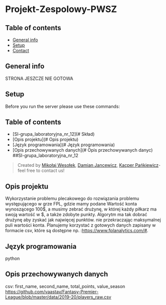 # Projekt-Zespolowy-PWSZ
## Table of contents
* [General info](#general-info)
* [Setup](#setup)
* [Contact](#contact)
## General info
STRONA JESZCZE NIE GOTOWA
## Setup
Before you run the server please use these commands:
## Table of contents
* [SI-grupa_laboratoryjna_nr_12](# Skład)
* [Opis projektu](# Opis projektu)
* [Język programowania](# Język programowania)
* [Opis przechowywanych danych](# Opis przechowywanych danyc)
##SI-grupa_laboratoryjna_nr_12
>Created by [Mikołaj Wesołek](https://github.com/wesoly97), [Damian Jancewicz](https://github.com/dilejt), [Kacper Pańkiewicz](https://github.com/kacperPankiewicz)- 
>feel free to contact us!


## Opis projektu
Wykorzystanie problemu plecakowego do rozwiązania problemu występującego w grze FPL, gdzie mamy podane Wartość konta wynoszącego 100$, a musimy zebrać drużynę, w której każdy piłkarz ma swoją wartość w $, a także zdobyte punkty. Algorytm ma tak dobrać drużynę aby zyskać jak najwięcej punktów. nie przekraczając maksymalnej puli wartości konta. Planujemy korzystać z gotowych danych zapisany w formacie csv, które są dostępne np. :https://www.fplanalytics.com/#.

## Język programowania
python

## Opis przechowywanych danych
csv: first_name, second_name, total_points, value_season <br/>
https://github.com/vaastav/Fantasy-Premier-League/blob/master/data/2019-20/players_raw.csv
